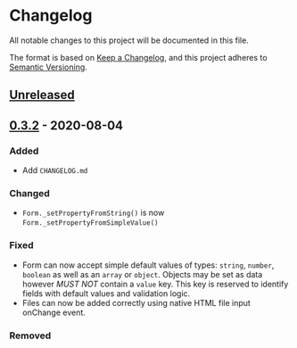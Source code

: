 # Changelog
All notable changes to this project will be documented in this file.

The format is based on [Keep a Changelog](https://keepachangelog.com/en/1.0.0/),
and this project adheres to [Semantic Versioning](https://semver.org/spec/v2.0.0.html).

## [Unreleased]

## [0.3.2] - 2020-08-04
### Added
- Add `CHANGELOG.md`

### Changed
- `Form._setPropertyFromString()` is now `Form._setPropertyFromSimpleValue()`

### Fixed
- Form can now accept simple default values of types: `string`, `number`, `boolean` as well as an `array` or `object`. Objects may be set as data however *MUST NOT* contain a `value` key. This key is reserved to identify fields with default values and validation logic.
- Files can now be added correctly using native HTML file input onChange event.

### Removed

[Unreleased]: https://github.com/lukejamesmorrison/form-js/compare/v0.3.2...HEAD
[0.3.2]: https://github.com/lukejamesmorrison/form-js/compare/v0.3.2...HEAD
[0.2.0]: https://github.com/lukejamesmorrison/form-js/compare/v0.2.0...v0.3.2
